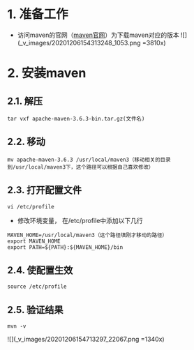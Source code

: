 # 1. 准备工作
- 访问maven的官网（[maven官网](http://maven.apache.org/download.cgi)）为下载maven对应的版本
![](_v_images/20201206154313248_1053.png =3810x)
# 2. 安装maven 
## 2.1. 解压
```
tar vxf apache-maven-3.6.3-bin.tar.gz(文件名)
```

## 2.2. 移动
```
mv apache-maven-3.6.3 /usr/local/maven3（移动相关的目录到/usr/local/maven3下，这个路径可以根据自己喜欢修改）
```

## 2.3. 打开配置文件
```
vi /etc/profile
```
- 修改环境变量， 在/etc/profile中添加以下几行
```
MAVEN_HOME=/usr/local/maven3（这个路径填刚才移动的路径）
export MAVEN_HOME
export PATH=${PATH}:${MAVEN_HOME}/bin
```


## 2.4. 使配置生效
```
source /etc/profile
```

## 2.5. 验证结果
```
mvn -v
```
![](_v_images/20201206154713297_22067.png =1340x)
